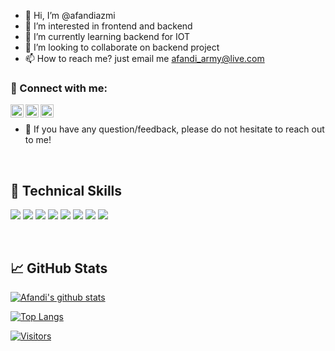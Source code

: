 - 👋 Hi, I’m @afandiazmi
- 👀 I’m interested in frontend and backend
- 🌱 I’m currently learning backend for IOT
- 💞️ I’m looking to collaborate on backend project
- 📫 How to reach me? just email me afandi_army@live.com

### 🤝 Connect with me:

<a href="https://www.linkedin.com/in/afandiazmi/"><img align="left" src="https://icons8.com/icon/114445/linkedin-circled" alt="Afandi Azmi | LinkedIn" width="21px"/></a>
<a href="https://instagram.com/yushi.95"><img align="left" src="https://raw.githubusercontent.com/yushi1007/yushi1007/main/images/instagram.svg" alt="Yu Shi | Instagram" width="21px"/></a>
<a href="https://yushi95.medium.com/"><img align="left" src="https://raw.githubusercontent.com/yushi1007/yushi1007/main/images/medium.svg" alt="Yu Shi | Medium" width="21px"/></a>
</br>
- 💬 If you have any question/feedback, please do not hesitate to reach out to me!

</br>


## 💼 Technical Skills

![](https://img.shields.io/badge/Code-CSS-informational?style=flat&logo=react&color=61DAFB)
![](https://img.shields.io/badge/Code-HTML5-informational?style=flat&logo=HTML5&color=E34F26)
![](https://img.shields.io/badge/Code-JavaScript-informational?style=flat&logo=JavaScript&color=F7DF1E)
![](https://img.shields.io/badge/IOT-Arduino-informational?style=flat&logo=Redux&color=764ABC)
![](https://img.shields.io/badge/CAD-Solidwork-informational?style=flat&logo=Ruby&color=CC342D)
![](https://img.shields.io/badge/NoSQL-MongoDB-informational?style=flat&logo=Ruby-On-Rails&color=CC0000)
![](https://img.shields.io/badge/SQL-PostgreSQL-informational?style=flat&logo=PostgreSQL&color=336791)
![](https://img.shields.io/badge/SQL-SQLite-informational?style=flat&logo=SQLite&color=003B57)

</br>


## 📈 GitHub Stats 

[![Afandi's github stats](https://github-readme-stats.vercel.app/api?username=afandiazmi)](https://github.com/afandiazmi)

[![Top Langs](https://github-readme-stats.vercel.app/api/top-langs/?username=afandiazmi&layout=compact)](https://github.com/afandiazmi)

[![Visitors](https://visitor-badge.glitch.me/badge?page_id=afandiazmi.afandiazmi)](https://www.afandiazmi.com/)
<!---
afandiazmi/afandiazmi is a ✨ special ✨ repository because its `README.md` (this file) appears on your GitHub profile.
You can click the Preview link to take a look at your changes.
--->
